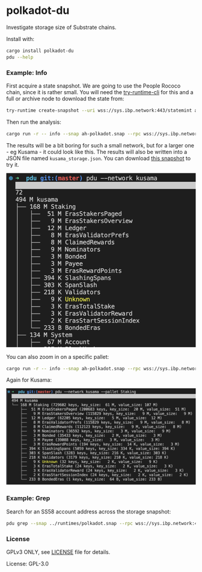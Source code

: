 # polkadot-du

Investigate storage size of Substrate chains.

Install with: 

```sh
cargo install polkadot-du
pdu --help
```

### Example: Info

First acquire a state snapshot. We are going to use the People Rococo chain, since it is rather
small. You will need the
[try-runtime-cli](https://paritytech.github.io/try-runtime-cli/try_runtime/) for this and a
full or archive node to download the state from:

```sh
try-runtime create-snapshot --uri wss://sys.ibp.network:443/statemint ah-polkadot.snap
```

Then run the analysis:

```sh
cargo run -r -- info --snap ah-polkadot.snap --rpc wss://sys.ibp.network:443/statemint
```

The results will be a bit boring for such a small network, but for a larger one - eg Kusama - it
could look like this. The results will also be written into a JSON file named `kusama_storage.json`.
You can download [this snapshot](https://tasty.limo/kusama.snap) to try it.

![Kusama storage analysis](./.images/ksm-overview.png)

You can also zoom in on a specific pallet:

```sh
cargo run -r -- info --snap ah-polkadot.snap --rpc wss://sys.ibp.network:443/statemint --pallet System
```

Again for Kusama:

![Kusama Balances pallet](./.images/ksm-zoom.png)

### Example: Grep

Search for an SS58 account address across the storage snapshot:

```bash
pdu grep --snap ../runtimes/polkadot.snap --rpc wss://sys.ibp.network:443/statemint address "15kr2dkeJQuCAfBQqZjnPeqmoMTWarRMxAGWPnfSmWdaVcbi
```

### License

GPLv3 ONLY, see [LICENSE](./LICENSE) file for details.

License: GPL-3.0
